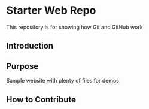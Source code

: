 # Starter Web Repo

This repository is for showing how Git and GitHub work

## Introduction 
## Purpose

Sample website with plenty of files for demos

## How to Contribute 